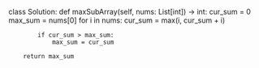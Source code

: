 class Solution:
    def maxSubArray(self, nums: List[int]) -> int:
        cur_sum = 0 
        max_sum = nums[0]
        for i in nums:
            cur_sum = max(i, cur_sum + i)
            
            if cur_sum > max_sum:
                max_sum = cur_sum
            
        return max_sum